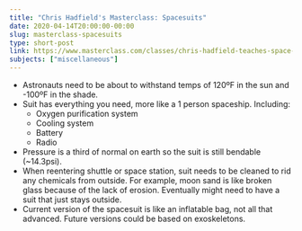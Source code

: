 ```yaml
---
title: "Chris Hadfield's Masterclass: Spacesuits"
date: 2020-04-14T20:00:00-00:00
slug: masterclass-spacesuits
type: short-post
link: https://www.masterclass.com/classes/chris-hadfield-teaches-space-exploration
subjects: ["miscellaneous"]
---
```


* Astronauts need to be about to withstand temps of 120ºF in the sun and -100ºF in the shade.
* Suit has everything you need, more like a 1 person spaceship. Including:
    * Oxygen purification system
    * Cooling system
    * Battery
    * Radio
* Pressure is a third of normal on earth so the suit is still bendable (~14.3psi).
* When reentering shuttle or space station, suit needs to be cleaned to rid any chemicals from outside. For example, moon sand is like broken glass because of the lack of erosion. Eventually might need to have a suit that just stays outside.
* Current version of the spacesuit is like an inflatable bag, not all that advanced. Future versions could be based on exoskeletons.